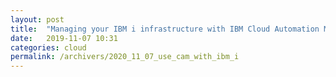 ```yaml
---
layout: post
title:  "Managing your IBM i infrastructure with IBM Cloud Automation Manager"
date:   2019-11-07 10:31
categories: cloud
permalink: /archivers/2020_11_07_use_cam_with_ibm_i
---
```

